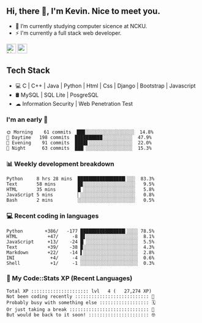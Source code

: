 ## Hi, there 👋, I'm Kevin. Nice to meet you.

- 🌱 I’m currently studying computer sicence at NCKU.
- ⚡ I'm currently a full stack web developer.

<a href="https://www.linkedin.com/in/kevin12686/"><img alt="LinkedIn" src="https://img.shields.io/badge/linkedin%20-%230077B5.svg?&style=for-the-badge&logo=linkedin&logoColor=white" height=25></a>
<a href="https://www.instagram.com/kevin12686/"><img src="https://img.shields.io/badge/instagram-3f729b?&style=for-the-badge&logo=instagram&logoColor=white" height=25></a>

## Tech Stack

* 💻 C | C++ | Java | Python | Html | Css | Django | Bootstrap | Javascript
* 🛢️ MySQL | SQL Lite | PosgreSQL
* ☁ Information Security | Web Penetration Test

### I'm an early 🐤

<!-- early_bird start -->

```text
🌞 Morning    61 commits  ███░░░░░░░░░░░░░░░░░░  14.8%
🌆 Daytime   198 commits  ██████████░░░░░░░░░░░  47.9%
🌃 Evening    91 commits  ████▋░░░░░░░░░░░░░░░░  22.0%
🌙 Night      63 commits  ███▏░░░░░░░░░░░░░░░░░  15.3%
```

<!-- early_bird end -->

### 📊 Weekly development breakdown

<!-- code_time start -->

```text
Python     8 hrs 28 mins  █████████████████▍░░░  83.3%
Text       58 mins        █▉░░░░░░░░░░░░░░░░░░░   9.5%
HTML       35 mins        █▏░░░░░░░░░░░░░░░░░░░   5.8%
JavaScript 5 mins         ▏░░░░░░░░░░░░░░░░░░░░   0.8%
Bash       2 mins         ░░░░░░░░░░░░░░░░░░░░░   0.5%
```

<!-- code_time end -->

### 💻 Recent coding in languages

<!-- code_diff start -->

```text
Python        +386/   -177 ████████████████▍░░░░ 78.5%
HTML           +47/     -8 █▋░░░░░░░░░░░░░░░░░░░  8.1%
JavaScript     +13/    -24 █▏░░░░░░░░░░░░░░░░░░░  5.5%
Text           +39/    -38 ▉░░░░░░░░░░░░░░░░░░░░  4.3%
Markdown       +22/    -14 ▌░░░░░░░░░░░░░░░░░░░░  2.8%
INI             +4/     -4 ░░░░░░░░░░░░░░░░░░░░░  0.6%
Shell           +1/     -1 ░░░░░░░░░░░░░░░░░░░░░  0.3%
```

<!-- code_diff end -->

### 🧰 My Code::Stats XP (Recent Languages)

<!-- codestats start -->

```text
Total XP ::::::::::::::::::::: lvl   4 (   27,274 XP) 
Not been coding recently ::::::::::::::::::::::::::: 🙈
Probably busy with something else :::::::::::::::::: 🗓
Or just taking a break ::::::::::::::::::::::::::::: 🌴
But would be back to it soon! :::::::::::::::::::::: 🤓
```

<!-- codestats end -->

